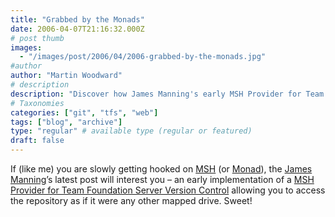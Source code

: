 ```yaml
---
title: "Grabbed by the Monads"
date: 2006-04-07T21:16:32.000Z
# post thumb
images:
  - "/images/post/2006/04/2006-grabbed-by-the-monads.jpg"
#author
author: "Martin Woodward"
# description
description: "Discover how James Manning's early MSH Provider for Team Foundation Server lets you access repositories like mapped drives."
# Taxonomies
categories: ["git", "tfs", "web"]
tags: ["blog", "archive"]
type: "regular" # available type (regular or featured)
draft: false
---
```

If (like me) you are slowly getting hooked on [MSH](http://channel9.msdn.com/wiki/default.aspx/Channel9.MSHWiki) (or [Monad](http://channel9.msdn.com/wiki/default.aspx/Channel9.MSHWiki)), the [James Manning](http://blogs.msdn.com/jmanning/default.aspx)’s latest post will interest you – an early implementation of a [MSH Provider for Team Foundation Server Version Control](http://blogs.msdn.com/jmanning/archive/2006/04/07/570810.aspx) allowing you to access the repository as if it were any other mapped drive. Sweet!